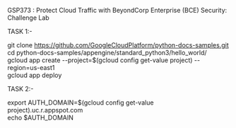 GSP373 :  Protect Cloud Traffic with BeyondCorp Enterprise (BCE) Security: Challenge Lab 

TASK 1:-

git clone https://github.com/GoogleCloudPlatform/python-docs-samples.git  
cd python-docs-samples/appengine/standard_python3/hello_world/  
gcloud app create --project=$(gcloud config get-value project) --region=us-east1  
gcloud app deploy  


TASK 2:-

export AUTH_DOMAIN=$(gcloud config get-value project).uc.r.appspot.com  
echo $AUTH_DOMAIN  

